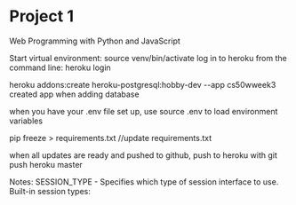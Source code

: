# Project 1

Web Programming with Python and JavaScript

Start virtual environment:                  source venv/bin/activate
log in to heroku from the command line:     heroku login 

heroku addons:create heroku-postgresql:hobby-dev --app cs50wweek3   created app when adding database 

when you have your .env file set up, use source .env to load environment variables

pip freeze > requirements.txt       //update requirements.txt

when all updates are ready and pushed to github, push to heroku with git push heroku master

Notes: 
SESSION_TYPE 	- Specifies which type of session interface to use. Built-in session types: